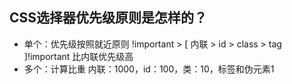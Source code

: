 ## CSS选择器优先级原则是怎样的？

- 单个：优先级按照就近原则 !important > [ 内联 > id > class > tag ]!important 比内联优先级高
- 多个：计算比重 内联：1000，id：100，类：10，标签和伪元素1

